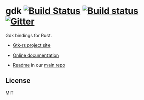 # gdk [![Build Status](https://travis-ci.org/gtk-rs/gdk.png?branch=master)](https://travis-ci.org/gtk-rs/gdk) [![Build status](https://ci.appveyor.com/api/projects/status/x49sdkx68n0sa22g?svg=true)](https://ci.appveyor.com/project/GuillaumeGomez/gdk) [![Gitter](https://badges.gitter.im/Join%20Chat.svg)](https://gitter.im/gtk-rs/gtk)

Gdk bindings for Rust.

- [Gtk-rs project site](https://gtk-rs.org/)

- [Online documentation](https://gtk-rs.org/docs/)

- [Readme](https://github.com/gtk-rs/gtk/blob/master/README.md) in our
  [main repo](https://github.com/gtk-rs/gtk)

## License

MIT
